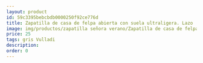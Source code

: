 ```yaml
---
layout: product
id: 59c3395bebcbdb0000250f92ce776d
title: Zapatilla de casa de felpa abierta con suela ultraligera. Lazo
image: img/productos/zapatilla señora verano/Zapatilla de casa de felpa abierta con suela ultraligera. Lazo=25=gris Vulladi.webp
price: 25
tags: gris Vulladi
description: 
order: 0
---
```

